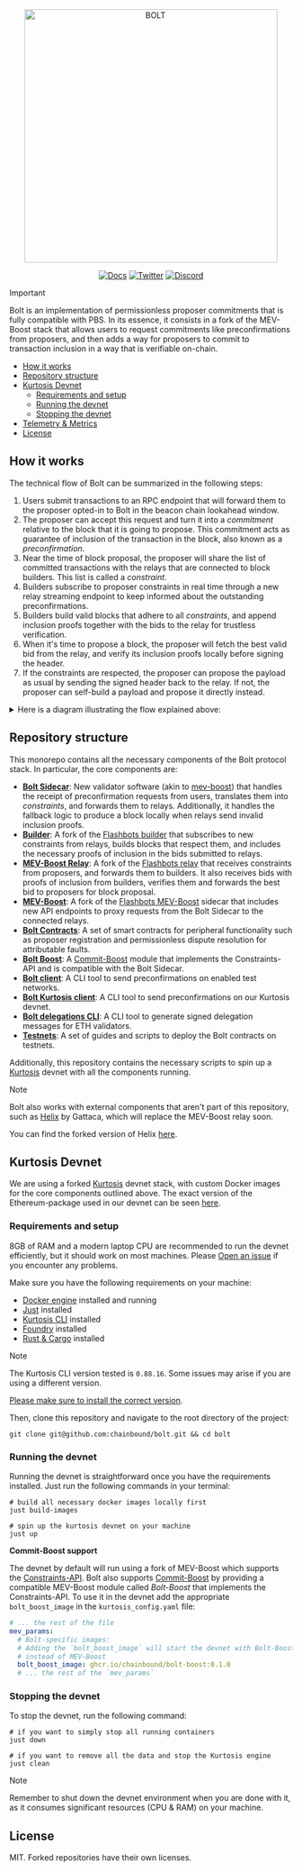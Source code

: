 <div align="center">
  <picture>
    <source srcset="./.github/assets/bolt-logo-wm-dark.png" media="(prefers-color-scheme: dark)">
    <source srcset="./.github/assets/bolt-logo-wm-light.png" media="(prefers-color-scheme: light)">
    <img src="./.github/assets/bolt-logo-wm-light.png" alt="BOLT" width="450px">
  </picture>
</div>

<div align="center">

[![Docs](https://img.shields.io/badge/Docs-7B36ED?style=for-the-badge&logo=gitbook&logoColor=white)][docs]
[![Twitter](https://img.shields.io/badge/Twitter-1DA1F2?style=for-the-badge&logo=twitter&logoColor=white)][twitter]
[![Discord](https://img.shields.io/badge/Discord-7289DA?style=for-the-badge&logo=discord&logoColor=white)][discord]

</div>

> [!IMPORTANT]
> Bolt is an implementation of permissionless proposer commitments that is fully compatible with PBS.
> In its essence, it consists in a fork of the MEV-Boost stack that allows users to request commitments
> like preconfirmations from proposers, and then adds a way for proposers to commit to transaction
> inclusion in a way that is verifiable on-chain.

<!-- vim-markdown-toc Marked -->

- [How it works](#how-it-works)
- [Repository structure](#repository-structure)
- [Kurtosis Devnet](#kurtosis-devnet)
  - [Requirements and setup](#requirements-and-setup)
  - [Running the devnet](#running-the-devnet-and-demo)
  - [Stopping the devnet](#stopping-the-devnet-and-demo)
- [Telemetry & Metrics](#telemetry-&-metrics)
- [License](#license)

<!-- vim-markdown-toc -->

## How it works

The technical flow of Bolt can be summarized in the following steps:

1. Users submit transactions to an RPC endpoint that will forward them to the
   proposer opted-in to Bolt in the beacon chain lookahead window.
2. The proposer can accept this request and turn it into a _commitment_ relative to the
   block that it is going to propose. This commitment acts as guarantee of inclusion of
   the transaction in the block, also known as a _preconfirmation_.
3. Near the time of block proposal, the proposer will share the list of committed transactions
   with the relays that are connected to block builders. This list is called a _constraint_.
4. Builders subscribe to proposer constraints in real time through a new relay
   streaming endpoint to keep informed about the outstanding preconfirmations.
5. Builders build valid blocks that adhere to all _constraints_, and append inclusion
   proofs together with the bids to the relay for trustless verification.
6. When it's time to propose a block, the proposer will fetch the best valid bid
   from the relay, and verify its inclusion proofs locally before signing the header.
7. If the constraints are respected, the proposer can propose the payload as usual
   by sending the signed header back to the relay. If not, the proposer can self-build
   a payload and propose it directly instead.

<details>
<summary>Here is a diagram illustrating the flow explained above:</summary>

```mermaid
sequenceDiagram
    participant Beacon Node as beacon node
    participant Bolt Sidecar as bolt-sidecar
    participant MEV-Boost as mev-boost
    participant PBS Relay as pbs relay

    Beacon Node->>Bolt Sidecar: /eth/v1/builder/header
    Note over Beacon Node, Bolt Sidecar: when it's time, the proposer's beacon node will ask for an externally built payload

    Bolt Sidecar->>MEV-Boost: /eth/v1/builder/header
    MEV-Boost->>PBS Relay: /eth/v1/builder/header_with_proofs
    PBS Relay->>MEV-Boost: ExecutionPayloadHeader + InclusionProofs
    MEV-Boost->>Bolt Sidecar: ExecutionPayloadHeader + InclusionProofs

    alt Inclusion proofs sent by the relay are VALID
        Bolt Sidecar->>Beacon Node: ExecutionPayloadHeader
        Bolt Sidecar->>MEV-Boost: /eth/v1/builder/blinded-blocks
        MEV-Boost->>PBS Relay: /eth/v1/builder/blinded-blocks
        Note over MEV-Boost, PBS Relay: the relay can now broadcast the full payload.
    else Inclusion proofs sent by the relay are INVALID
        PBS Relay->>MEV-Boost: nil response
        Bolt Sidecar->>Beacon Node: bolt-sidecar will generate a fallback ExecutionPayload that follows all constraints committed to by the proposer.
        Bolt Sidecar->>MEV-Boost: /eth/v1/builder/blinded-blocks
        MEV-Boost->>PBS Relay: /eth/v1/builder/blinded-blocks
        PBS Relay->>Beacon Node: ExecutionPayload
        Note over Beacon Node, Bolt Sidecar: after receiving the payload, the beacon node will broadcast it to the beacon chain p2p network.
    end
```

</details>

## Repository structure

This monorepo contains all the necessary components of the Bolt protocol stack.
In particular, the core components are:

- [**Bolt Sidecar**](./bolt-sidecar/): New validator software (akin to [mev-boost][fb-mev-boost])
  that handles the receipt of preconfirmation requests from users, translates them
  into _constraints_, and forwards them to relays. Additionally, it handles the
  fallback logic to produce a block locally when relays send invalid inclusion proofs.
- [**Builder**](./builder/): A fork of the [Flashbots builder][fb-builder] that
  subscribes to new constraints from relays, builds blocks that respect them, and
  includes the necessary proofs of inclusion in the bids submitted to relays.
- [**MEV-Boost Relay**](./mev-boost-relay/): A fork of the [Flashbots relay][fb-relay] that
  receives constraints from proposers, and forwards them to builders. It also
  receives bids with proofs of inclusion from builders, verifies them and forwards
  the best bid to proposers for block proposal.
- [**MEV-Boost**](./mev-boost/): A fork of the [Flashbots MEV-Boost][fb-mev-boost] sidecar
  that includes new API endpoints to proxy requests from the Bolt Sidecar to the connected relays.
- [**Bolt Contracts**](./bolt-contracts/): A set of smart contracts for peripheral functionality
  such as proposer registration and permissionless dispute resolution for attributable faults.
- [**Bolt Boost**](./bolt-boost/): A [Commit-Boost][commit-boost] module that implements the
  Constraints-API and is compatible with the Bolt Sidecar.
- [**Bolt client**](./bolt-client/): A CLI tool to send preconfirmations on enabled test networks.
- [**Bolt Kurtosis client**](./bolt-kurtosis-client/): A CLI tool to send preconfirmations on our Kurtosis devnet.
- [**Bolt delegations CLI**](./bolt-delegations-cli/): A CLI tool to generate signed delegation messages for ETH validators.
- [**Testnets**](./testnets/): A set of guides and scripts to deploy the Bolt contracts on testnets.

Additionally, this repository contains the necessary scripts to spin up a [Kurtosis][kurtosis]
devnet with all the components running.

> [!NOTE]
> Bolt also works with external components that aren't part of this repository,
> such as [Helix][helix] by Gattaca, which will replace the MEV-Boost relay soon.
>
> You can find the forked version of Helix [here](https://github.com/chainbound/helix).

## Kurtosis Devnet

We are using a forked [Kurtosis][kurtosis] devnet stack, with custom Docker images
for the core components outlined above. The exact version of the Ethereum-package used
in our devnet can be seen [here](https://github.com/chainbound/ethereum-package).

### Requirements and setup

8GB of RAM and a modern laptop CPU are recommended to run the devnet efficiently,
but it should work on most machines. Please [Open an issue][new-issue] if you encounter any problems.

Make sure you have the following requirements on your machine:

- [Docker engine](https://docs.docker.com/engine/install/) installed and running
- [Just](https://github.com/casey/just) installed
- [Kurtosis CLI](https://docs.kurtosis.com/install/) installed
- [Foundry](https://book.getfoundry.sh/getting-started/installation) installed
- [Rust & Cargo](https://www.rust-lang.org/tools/install) installed

> [!NOTE]
> The Kurtosis CLI version tested is `0.88.16`. Some issues may arise if you are
> using a different version.
>
> [Please make sure to install the correct version](https://docs.kurtosis.com/install-historical/).

Then, clone this repository and navigate to the root directory of the project:

```shell
git clone git@github.com:chainbound/bolt.git && cd bolt
```

### Running the devnet

Running the devnet is straightforward once you have the requirements
installed. Just run the following commands in your terminal:

```shell
# build all necessary docker images locally first
just build-images

# spin up the kurtosis devnet on your machine
just up
```

**Commit-Boost support**

The devnet by default will run using a fork of MEV-Boost which supports
the [Constraints-API](https://docs.boltprotocol.xyz/api/builder). Bolt also
supports [Commit-Boost][commit-boost] by providing a compatible MEV-Boost module
called _Bolt-Boost_ that implements the Constraints-API. To use it in the devnet
add the appropriate `bolt_boost_image` in the `kurtosis_config.yaml` file:

```yaml
# ... the rest of the file
mev_params:
  # Bolt-specific images:
  # Adding the `bolt_boost_image` will start the devnet with Bolt-Boost
  # instead of MEV-Boost
  bolt_boost_image: ghcr.io/chainbound/bolt-boost:0.1.0
  # ... the rest of the `mev_params`
```

### Stopping the devnet

To stop the devnet, run the following command:

```shell
# if you want to simply stop all running containers
just down

# if you want to remove all the data and stop the Kurtosis engine
just clean
```

> [!NOTE]
> Remember to shut down the devnet environment when you are done with it, as it
> consumes significant resources (CPU & RAM) on your machine.

## License

MIT. Forked repositories have their own licenses.

<!-- Links -->

[twitter]: https://twitter.com/chainbound_
[discord]: https://discord.gg/pK8GgjxYQS
[docs]: https://docs.boltprotocol.xyz/
[new-issue]: https://github.com/chainbound/bolt/issues/new
[fb-mev-boost]: https://github.com/flashbots/mev-boost
[fb-relay]: https://github.com/flashbots/mev-boost-relay
[fb-builder]: https://github.com/flashbots/builder
[kurtosis]: https://www.kurtosis.com/
[helix]: https://github.com/gattaca-com/helix
[commit-boost]: https://commit-boost.github.io/commit-boost-client/
